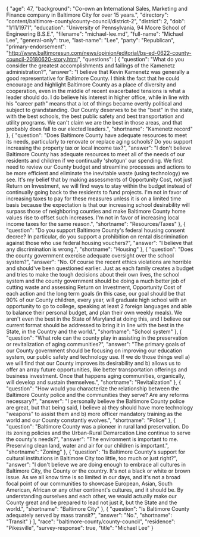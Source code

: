 {
  "age": 47,
  "background": "Co-own an International Sales, Marketing and Finance company in Baltimore City for over 15 years.",
  "directory": "content/baltimore-county/county-council/district-2",
  "district": 2,
  "dob": "1/11/1971",
  "education": "University of Pennsylvania, 94 Moore School of Engineering B.S.E.",
  "filename": "michael-lee.md",
  "full-name": "Michael Lee",
  "general-only": true,
  "last-name": "Lee",
  "party": "Republican",
  "primary-endorsement": "http://www.baltimoresun.com/news/opinion/editorial/bs-ed-0622-county-council-20180620-story.html",
  "questions": [
    {
      "question": "What do you consider the greatest accomplishments and failings of the Kamenetz administration?",
      "answer": "I believe that Kevin Kamenetz was generally a good representative for Baltimore County. I think the fact that he could encourage and highlight Baltimore County as a place of diversity and cooperation, even in the middle of recent exacerbated tensions is what a leader should do. I do believe his interest in higher office, while in line with his \"career path\" means that a lot of things became overtly political and subject to grandstanding. Our County deserves to be the \"best\" in the state, with the best schools, the best public safety and best transportation and utility programs. We can't claim we are the best in those areas, and that probably does fall to our elected leaders.",
      "shortname": "Kamenetz record"
    },
    {
      "question": "Does Baltimore County have adequate resources to meet its needs, particularly to renovate or replace aging schools? Do you support increasing the property tax or local income tax?",
      "answer": "I don't believe Baltimore County has adequate resources to meet all of the needs of our residents and children if we continually 'shotgun' our spending. We first need to review our County budget and streamline processes and actions to be more efficient and eliminate the inevitable waste (using technology) we see. It's my belief that by making assessments of Opportunity Cost, not just Return on Investment, we will find ways to stay within the budget instead of continually going back to the residents to fund projects. I'm not in favor of increasing taxes to pay for these measures unless it is on a limited time basis because the expectation is that our increasing school desirability will surpass those of neighboring counties and make Baltimore County home values rise to offset such increases. I'm not in favor of increasing local income taxes for the same reason.",
      "shortname": "Resources/Taxes"
    },
    {
      "question": "Do you support Baltimore County's federal housing consent decree? In particular, do you support a prohibition on rental discrimination against those who use federal housing vouchers?",
      "answer": "I believe that any discrimination is wrong.",
      "shortname": "Housing"
    },
    {
      "question": "Does the county government exercise adequate oversight over the school system?",
      "answer": "No. Of course the recent ethics violations are horrible and should've been questioned earlier. Just as each family creates a budget and tries to make the tough decisions about their own lives, the school system and the county government should be doing a much better job of cutting waste and assessing Return on Investment, Opportunity Cost of each action and the long term goals (in this case, our goal should be that 90% of our County children, every year, will graduate high school with an opportunity to go to college, speaking at least 2 foreign languages and able to balance their personal budget, and plan their own weekly meals). We aren't even the best in the State of Maryland at doing this, and I believe our current format should be addressed to bring it in line with the best in the State, in the Country and the world.",
      "shortname": "School system"
    },
    {
      "question": "What role can the county play in assisting in the preservation or revitalization of aging communities?",
      "answer": "The primary goals of our County government should be focusing on improving our education system, our public safety and technology use. If we do those things well a) we will find that our County improves its desirability and b) allows us to offer an array future opportunities, like better transportation offerings and business investment. Once that happens aging communities, organically, will develop and sustain themselves.",
      "shortname": "Revitalization"
    },
    {
      "question": "How would you characterize the relationship between the Baltimore County police and the communities they serve? Are any reforms necessary?",
      "answer": "I personally believe the Baltimore County police are great, but that being said, I believe a) they should have more technology \"weapons\" to assist them and b) more officer mandatory training as the world and our County constantly evolves.",
      "shortname": "Police"
    },
    {
      "question": "Baltimore County was a pioneer in rural land preservation. Do its zoning policies and the Urban-Rural Demarcation Line continue to serve the county's needs?",
      "answer": "The environment is important to me. Preserving clean land, water and air for our children is important.",
      "shortname": "Zoning"
    },
    {
      "question": "Is Baltimore County's support for cultural institutions in Baltimore City too little, too much or just right?",
      "answer": "I don't believe we are doing enough to embrace all cultures in Baltimore City, the County or the country. It's not a black or white or brown issue. As we all know time is so limited in our days, and it's not a broad focal point of our communities to showcase European, Asian, South American, African or any other continent's cultures, and it should be. By understanding ourselves and each other, we would actually make our County great and be prepared to lead not just it, but the State and the world.",
      "shortname": "Baltimore City"
    },
    {
      "question": "Is Baltimore County adequately served by mass transit?",
      "answer": "No.",
      "shortname": "Transit"
    }
  ],
  "race": "baltimore-county/county-council",
  "residence": "Pikesville",
  "survey-response": true,
  "title": "Michael Lee"
}

